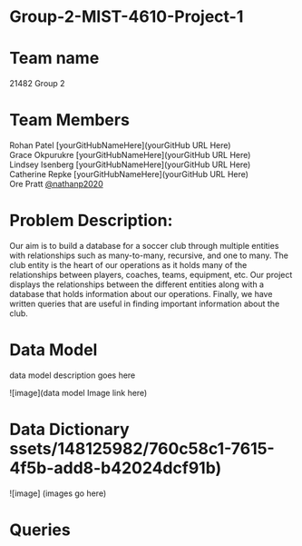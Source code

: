# Group-2-MIST-4610-Project-1
# Team name 
21482 Group 2
# Team Members 
Rohan Patel [yourGitHubNameHere](yourGitHub URL Here)  <br>
Grace Okpurukre  [yourGitHubNameHere](yourGitHub URL Here) <br>
Lindsey Isenberg [yourGitHubNameHere](yourGitHub URL Here)  <br>
Catherine Repke  [yourGitHubNameHere](yourGitHub URL Here) <br> 
Ore Pratt [@nathanp2020](https://github.com/nathanp2020) <br> 
# Problem Description:
 Our aim is to build a database for a soccer club through multiple entities with relationships such as many-to-many, recursive, and one to many. The club entity is the heart of our operations as it holds many of the relationships between players, coaches, teams, equipment, etc. Our project displays the relationships between the different entities along with a database that holds information about our operations. Finally, we have written queries that are useful in finding important information about the club.

# Data Model 

data model description goes here <br>

![image](data model Image link here)

# Data Dictionary ssets/148125982/760c58c1-7615-4f5b-add8-b42024dcf91b)
![image] 
(images go here)
# Queries 










